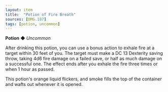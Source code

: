 ```yaml
---
layout: item
title:  "Potion of Fire Breath"
sources: [DMG.187]
tags: [potion, uncommon]
---
```


**Potion** ◆ *Uncommon*

After drinking this potion, you can use a bonus action to exhale fire at a target within 30 feet of you. The target must make a DC 13 Dexterity saving throw, taking 4d6 fire damage on a failed save, or half as much damage on a successful one. The effect ends after you exhale the fire three times or when 1 hour as passed.

This potion's orange liquid flickers, and smoke fills the top of the container and wafts out whenever it is opened.